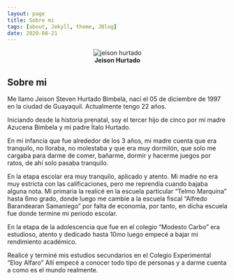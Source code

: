 ```yaml
---
layout: page
title: Sobre mi
tags: [about, Jekyll, theme, JBlog]
date: 2020-08-21
---
```


<center><img src="https://jeicok.github.io/assets/img/jei-hur.jpg" alt="jeison hurtado" style="weigth: 50%;"></center>

<center><b>Jeison Hurtado</b> </center>

## Sobre mi

Me llamo Jeison Steven Hurtado Bimbela, nací el 05 de diciembre de 1997 en la ciudad de Guayaquil. Actualmente tengo 22 años. 

Iniciando desde la historia prenatal, soy el tercer hijo de cinco por mi madre Azucena Bimbela y mi padre Ítalo Hurtado.

En mi infancia que fue alrededor de los 3 años, mi madre cuenta que era tranquilo, no lloraba, no molestaba y que era muy dormilón, que solo me cargaba para darme de comer, bañarme, dormir y hacerme juegos por ratos, de ahí solo pasaba tranquilo. 

En la etapa escolar era muy tranquilo, aplicado y atento. Mi madre no era muy estricta con las calificaciones, pero me reprendía cuando bajaba alguna nota.
Mi primaria la realicé en la escuela particular “Telmo Marquina” hasta 6mo grado, donde luego me cambie a la escuela fiscal “Alfredo Barandearan Samaniego” por falta de economía, por tanto, en dicha escuela fue donde termine mi periodo escolar. 

En la etapa de la adolescencia que fue en el colegio “Modesto Carbo” era estudioso, atento y dedicado hasta 10mo luego empecé a bajar mi rendimiento académico.

Realicé y terminé mis estudios secundarios en el Colegio Experimental “Eloy Alfaro” Allí empecé a conocer todo tipo de personas y a darme cuenta a como es el mundo realmente.

